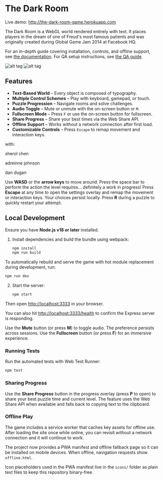 # The Dark Room

Live demo: <http://the-dark-room-game.herokuapp.com>

The Dark Room is a WebGL world rendered entirely with text. It places players in the dream of one of Freud's most famous patients and was originally created during Global Game Jam 2014 at Facebook HQ.

For an in-depth guide covering installation, controls, and offline support, see
[the documentation](docs/README.md).
For QA setup instructions, see [the QA guide](docs/QA_GUIDE.md).


![alt tag](http://i.imgur.com/BTIl5zC.png)
![alt tag](http://i.imgur.com/7emZTB1.png)

## Features

- **Text-Based World** – Every object is composed of typography.
- **Multiple Control Schemes** – Play with keyboard, gamepad, or touch.
- **Puzzle Progression** – Navigate rooms and solve challenges.
- **Audio Toggle** – Mute or unmute with the on-screen button or `M`.
- **Fullscreen Mode** – Press `F` or use the on-screen button for fullscreen.
- **Share Progress** – Share your best times via the Web Share API.
- **Offline Support** – Works without a network connection after first load.
- **Customizable Controls** – Press `Escape` to remap movement and interaction keys.

with:

sherol chen

adreinne johnson

dan dugan


Use **WASD** or the **arrow keys** to move around. Press the space bar to perform the action the level requires... definitely a work in progress!
Press **Escape** at any time to open the settings overlay and remap the movement or interaction keys. Your choices persist locally.
Press **R** during a puzzle to quickly restart your attempt.

## Local Development

Ensure you have **Node.js v18 or later** installed.

1. Install dependencies and build the bundle using webpack:
   ```bash
   npm install
   npm run build
   ```

To automatically rebuild and serve the game with hot module replacement during
development, run:

```bash
npm run dev
```

2. Start the server:
   ```bash
   npm start
   ```

Then open [http://localhost:3333](http://localhost:3333) in your browser.

You can also hit [http://localhost:3333/health](http://localhost:3333/health)
to confirm the Express server is responding.

Use the **Mute** button (or press **M**) to toggle audio. The preference
persists across sessions.
Use the **Fullscreen** button (or press **F**) for an immersive experience.

### Running Tests

Run the automated tests with Web Test Runner:

```bash
npm test
```

### Sharing Progress

Use the **Share Progress** button in the progress overlay (press **P** to open) to
share your best puzzle time and current level. The feature uses the Web Share API
when available and falls back to copying text to the clipboard.

### Offline Play

The game includes a service worker that caches key assets for offline use. After
loading the site once while online, you can revisit without a network
connection and it will continue to work.

The project now provides a PWA manifest and offline fallback page so it can be
installed on mobile devices. When offline, navigation requests show
`offline.html`.

Icon placeholders used in the PWA manifest live in the `icons/` folder as plain
text files to keep this repository binary-free.
